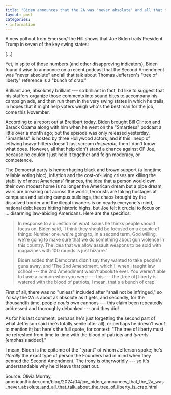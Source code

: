 ```yaml
---
title: "Biden announces that the 2A was 'never absolute' and all that talk about the tree of liberty is 'crap'"
layout: post
categories:
- information
---
```


A new poll out from Emerson/The Hill shows that Joe Biden trails President Trump in seven of the key swing states:

\[...\]

Yet, in spite of those numbers (and other disapproving indicators), Biden found it wise to announce on a recent podcast that the Second Amendment was "never absolute" and all that talk about Thomas Jefferson's "tree of liberty" reference is a "bunch of crap."

Brilliant Joe, absolutely brilliant --- so brilliant in fact, I'd like to suggest that his staffers organize those comments into sound bites to accompany his campaign ads, and then run them in the very swing states in which he trails, in hopes that it might help voters weigh who's the best man for the job, come this November.

According to a report out at Breitbart today, Biden brought Bill Clinton and Barack Obama along with him when he went on the "Smartless" podcast a little over a month ago; but the episode was only released yesterday. "Smartless" is hosted by three Hollywood actors, and if this lineup of leftwing heavy-hitters doesn't just scream *desperate,* then I don't know what does. However, all that help didn't stand a chance against Ol' Joe, because he couldn't just hold it together and feign moderacy, or competence.

The Democrat party is hemorrhaging black and brown support (a longtime reliable voting bloc), inflation and the cost-of-living crises are killing the stability of most Americans' finances, the idea that a person would own their own modest home is no longer the American dream but a pipe dream, wars are breaking out across the world, terrorists are taking hostages at campuses and seizing campus buildings, the chaos brought by the dissolved border and the illegal invaders is on nearly everyone's mind, national debt keeps hitting historic highs, but Joe felt it crucial to focus on ... disarming law-abiding Americans. Here are the specifics:

> In response to a question on what issues he thinks people should focus on, Biden said, 'I think they should be focused on a couple of things: Number one, we're going to, in a second term, God willing, we're going to make sure that we do something about gun violence in this country. The idea that we allow assault weapons to be sold with magazines with 100 rounds is just bizarre.'
>
> Biden added that Democrats didn't say they wanted to take people's guns away, and 'The 2nd Amendment, which I, when I taught law school --- the 2nd Amendment wasn't absolute ever. You weren't able to have a cannon when you were --- this --- the [tree of] liberty is watered with the blood of patriots, I mean, that's a bunch of crap.'

First of all, there was no "unless" included after "shall not be infringed," so I'd say the 2A is about as absolute as it gets, and secondly, for the thousandth time, people *could* own cannons --- this claim been repeatedly addressed and thoroughly debunked --- and they did!

As for his last comment, perhaps he's just forgetting the second part of what Jefferson said (he's totally senile after all), or perhaps he doesn't *want* to mention it; but here's the full quote, for context: "The tree of liberty must be refreshed from time to time with the blood of patriots and *tyrants* [emphasis added]."

I mean, Biden is the epitome of the "tyrant" of whom Jefferson spoke; he's *literally* the exact type of person the Founders had in mind when they penned the Second Amendment. The irony is otherworldly --- so it's understandable why he'd leave that part out.

Source: Olivia Murray, americanthinker.com/blog/2024/04/joe_biden_announces_that_the_2a_was_never_absolute_and_all_that_talk_about_the_tree_of_liberty_is_crap.html
